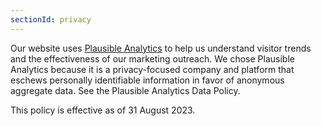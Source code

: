 ```yaml
---
sectionId: privacy
---
```


Our website uses [Plausible Analytics](https://plausible.io/) to help us understand visitor trends and the effectiveness of our marketing outreach. We chose Plausible Analytics because it is a privacy-focused company and platform that eschews personally identifiable information in favor of anonymous aggregate data. See the Plausible Analytics Data Policy.


This policy is effective as of 31 August 2023. 
